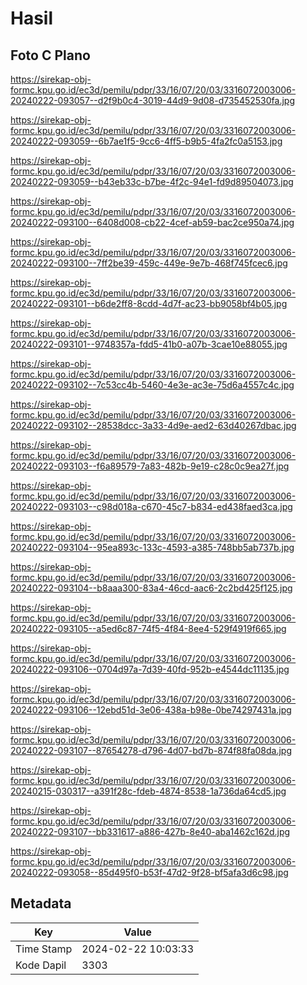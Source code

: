 # Hasil

## Foto C Plano

https://sirekap-obj-formc.kpu.go.id/ec3d/pemilu/pdpr/33/16/07/20/03/3316072003006-20240222-093057--d2f9b0c4-3019-44d9-9d08-d735452530fa.jpg

https://sirekap-obj-formc.kpu.go.id/ec3d/pemilu/pdpr/33/16/07/20/03/3316072003006-20240222-093059--6b7ae1f5-9cc6-4ff5-b9b5-4fa2fc0a5153.jpg

https://sirekap-obj-formc.kpu.go.id/ec3d/pemilu/pdpr/33/16/07/20/03/3316072003006-20240222-093059--b43eb33c-b7be-4f2c-94e1-fd9d89504073.jpg

https://sirekap-obj-formc.kpu.go.id/ec3d/pemilu/pdpr/33/16/07/20/03/3316072003006-20240222-093100--6408d008-cb22-4cef-ab59-bac2ce950a74.jpg

https://sirekap-obj-formc.kpu.go.id/ec3d/pemilu/pdpr/33/16/07/20/03/3316072003006-20240222-093100--7ff2be39-459c-449e-9e7b-468f745fcec6.jpg

https://sirekap-obj-formc.kpu.go.id/ec3d/pemilu/pdpr/33/16/07/20/03/3316072003006-20240222-093101--b6de2ff8-8cdd-4d7f-ac23-bb9058bf4b05.jpg

https://sirekap-obj-formc.kpu.go.id/ec3d/pemilu/pdpr/33/16/07/20/03/3316072003006-20240222-093101--9748357a-fdd5-41b0-a07b-3cae10e88055.jpg

https://sirekap-obj-formc.kpu.go.id/ec3d/pemilu/pdpr/33/16/07/20/03/3316072003006-20240222-093102--7c53cc4b-5460-4e3e-ac3e-75d6a4557c4c.jpg

https://sirekap-obj-formc.kpu.go.id/ec3d/pemilu/pdpr/33/16/07/20/03/3316072003006-20240222-093102--28538dcc-3a33-4d9e-aed2-63d40267dbac.jpg

https://sirekap-obj-formc.kpu.go.id/ec3d/pemilu/pdpr/33/16/07/20/03/3316072003006-20240222-093103--f6a89579-7a83-482b-9e19-c28c0c9ea27f.jpg

https://sirekap-obj-formc.kpu.go.id/ec3d/pemilu/pdpr/33/16/07/20/03/3316072003006-20240222-093103--c98d018a-c670-45c7-b834-ed438faed3ca.jpg

https://sirekap-obj-formc.kpu.go.id/ec3d/pemilu/pdpr/33/16/07/20/03/3316072003006-20240222-093104--95ea893c-133c-4593-a385-748bb5ab737b.jpg

https://sirekap-obj-formc.kpu.go.id/ec3d/pemilu/pdpr/33/16/07/20/03/3316072003006-20240222-093104--b8aaa300-83a4-46cd-aac6-2c2bd425f125.jpg

https://sirekap-obj-formc.kpu.go.id/ec3d/pemilu/pdpr/33/16/07/20/03/3316072003006-20240222-093105--a5ed6c87-74f5-4f84-8ee4-529f4919f665.jpg

https://sirekap-obj-formc.kpu.go.id/ec3d/pemilu/pdpr/33/16/07/20/03/3316072003006-20240222-093106--0704d97a-7d39-40fd-952b-e4544dc11135.jpg

https://sirekap-obj-formc.kpu.go.id/ec3d/pemilu/pdpr/33/16/07/20/03/3316072003006-20240222-093106--12ebd51d-3e06-438a-b98e-0be74297431a.jpg

https://sirekap-obj-formc.kpu.go.id/ec3d/pemilu/pdpr/33/16/07/20/03/3316072003006-20240222-093107--87654278-d796-4d07-bd7b-874f88fa08da.jpg

https://sirekap-obj-formc.kpu.go.id/ec3d/pemilu/pdpr/33/16/07/20/03/3316072003006-20240215-030317--a391f28c-fdeb-4874-8538-1a736da64cd5.jpg

https://sirekap-obj-formc.kpu.go.id/ec3d/pemilu/pdpr/33/16/07/20/03/3316072003006-20240222-093107--bb331617-a886-427b-8e40-aba1462c162d.jpg

https://sirekap-obj-formc.kpu.go.id/ec3d/pemilu/pdpr/33/16/07/20/03/3316072003006-20240222-093058--85d495f0-b53f-47d2-9f28-bf5afa3d6c98.jpg


## Metadata

| Key        | Value               |
| ---------- | ------------------- |
| Time Stamp | 2024-02-22 10:03:33 |
| Kode Dapil | 3303                |



